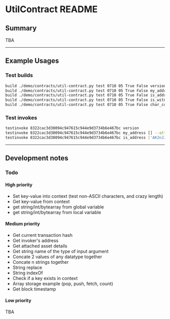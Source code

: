 # UtilContract README

## Summary

TBA

---

## Example Usages

### Test builds

``` sh
build ./demo/contracts/util-contract.py test 0710 05 True False version
build ./demo/contracts/util-contract.py test 0710 05 True False my_address --attach-gas=0.001
build ./demo/contracts/util-contract.py test 0710 05 True False is_address ['AK2nJJpJr6o664CWJKi1QRXjqeic2zRp8y'] --attach-gas=0.001
build ./demo/contracts/util-contract.py test 0710 05 True False is_witness_address ['AK2nJJpJr6o664CWJKi1QRXjqeic2zRp8y']
build ./demo/contracts/util-contract.py test 0710 05 True False char_count ['AK2nJJpJr6o664CWJKi1QRXjqeic2zRp8y']
```

### Test invokes

``` sh
testinvoke 8322cac3d30094c947615c944e9d3734b6e467bc version
testinvoke 8322cac3d30094c947615c944e9d3734b6e467bc my_address [] --attach-gas=0.001
testinvoke 8322cac3d30094c947615c944e9d3734b6e467bc is_address ['AK2nJJpJr6o664CWJKi1QRXjqeic2zRp8y'] --attach-gas=0.001
```

---

## Development notes

### Todo

#### High priority

* Set key-value into context (test non-ASCII characters, and crazy length)
* Get key-value from context
* get string/int/bytearray from global variable
* get string/int/bytearray from local variable

#### Medium priority

* Get current transaction hash
* Get invoker's address
* Get attached asset details
* Get string name of the type of input argument
* Concate 2 values of any datatype together
* Concate n strings together
* String replace
* String indexOf
* Check if a key exists in context
* Array storage example (pop, push, fetch, count)
* Get block timestamp

#### Low priority

TBA
